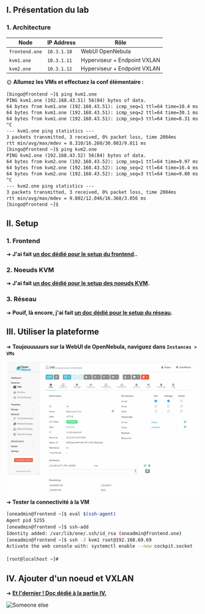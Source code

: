 ## I. Présentation du lab

### 1. Architecture

| Node           | IP Address  | Rôle                         |
|----------------|-------------|------------------------------|
| `frontend.one` | `10.3.1.10` | WebUI OpenNebula             |
| `kvm1.one`     | `10.3.1.11` | Hyperviseur + Endpoint VXLAN |
| `kvm2.one`     | `10.3.1.12` | Hyperviseur + Endpoint VXLAN |

🌞 **Allumez les VMs et effectuez la conf élémentaire :**

```
[bingo@frontend ~]$ ping kvm1.one
PING kvm1.one (192.168.43.51) 56(84) bytes of data.
64 bytes from kvm1.one (192.168.43.51): icmp_seq=1 ttl=64 time=10.4 ms
64 bytes from kvm1.one (192.168.43.51): icmp_seq=2 ttl=64 time=30.1 ms
64 bytes from kvm1.one (192.168.43.51): icmp_seq=3 ttl=64 time=8.31 ms
^C
--- kvm1.one ping statistics ---
3 packets transmitted, 3 received, 0% packet loss, time 2004ms
rtt min/avg/max/mdev = 8.310/16.260/30.083/9.811 ms
[bingo@frontend ~]$ ping kvm2.one
PING kvm2.one (192.168.43.52) 56(84) bytes of data.
64 bytes from kvm2.one (192.168.43.52): icmp_seq=1 ttl=64 time=9.97 ms
64 bytes from kvm2.one (192.168.43.52): icmp_seq=2 ttl=64 time=16.4 ms
64 bytes from kvm2.one (192.168.43.52): icmp_seq=3 ttl=64 time=9.80 ms
^C
--- kvm2.one ping statistics ---
3 packets transmitted, 3 received, 0% packet loss, time 2004ms
rtt min/avg/max/mdev = 9.802/12.046/16.368/3.056 ms
[bingo@frontend ~]$
```

## II. Setup

### 1. Frontend

➜ **J'ai fait [un doc dédié pour le setup du frontend](./setup_frontend.md)..**

### 2. Noeuds KVM

➜ **J'ai fait [un doc dédié pour le setup des noeuds KVM](./setup_noeuds_kvm.md.md).**

### 3. Réseau

➜ **Pouif, là encore, j'ai fait [un doc dédié pour le setup du réseau](./setup_reseaux.md.md).**

## III. Utiliser la plateforme

➜ **Toujouuuuurs sur la WebUI de OpenNebula, naviguez dans `Instances > VMs`**

![vm](/Images/vm.png)

➜ **Tester la connectivité à la VM**

```bash
[oneadmin@frontend ~]$ eval $(ssh-agent)
Agent pid 5255
[oneadmin@frontend ~]$ ssh-add
Identity added: /var/lib/one/.ssh/id_rsa (oneadmin@frontend.one)
[oneadmin@frontend ~]$ ssh -J kvm1 root@192.168.69.69
Activate the web console with: systemctl enable --now cockpit.socket

[root@localhost ~]#
```

## IV. Ajouter d'un noeud et VXLAN

➜ [**Et l'dernier ! Doc dédié à la partie IV.**](./kvm2.md)

![Someone else](./img/someone_else.png)

